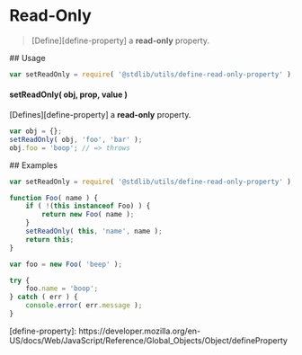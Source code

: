 Read-Only
===
> [Define][define-property] a __read-only__ property.


<section class="usage">
## Usage

``` javascript
var setReadOnly = require( '@stdlib/utils/define-read-only-property' );
```

#### setReadOnly( obj, prop, value )

[Defines][define-property] a __read-only__ property.

``` javascript
var obj = {};
setReadOnly( obj, 'foo', 'bar' );
obj.foo = 'boop'; // => throws
```
</section>

<!-- /.usage -->


<section class="examples">
## Examples

``` javascript
var setReadOnly = require( '@stdlib/utils/define-read-only-property' );

function Foo( name ) {
    if ( !(this instanceof Foo) ) {
        return new Foo( name );
    }
    setReadOnly( this, 'name', name );
    return this;
}

var foo = new Foo( 'beep' );

try {
    foo.name = 'boop';
} catch ( err ) {
    console.error( err.message );
}
```
</section>

<!-- /.examples -->


<section class="links">
[define-property]: https://developer.mozilla.org/en-US/docs/Web/JavaScript/Reference/Global_Objects/Object/defineProperty
</section>

<!-- /.links -->
